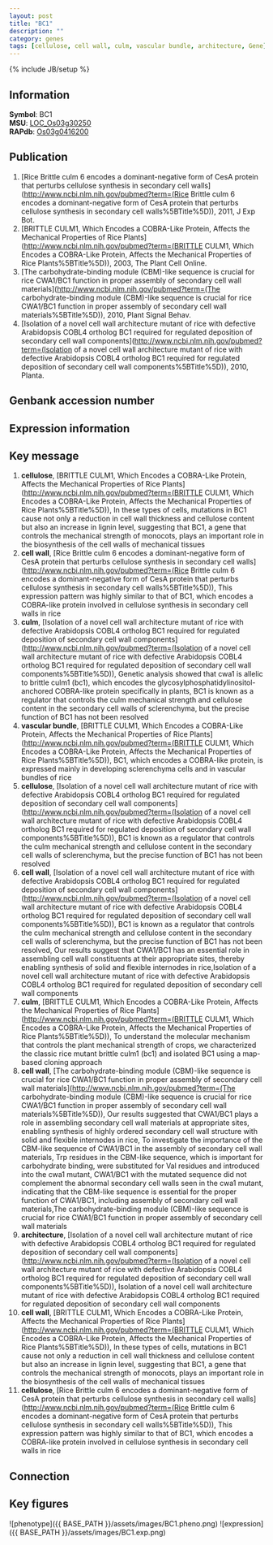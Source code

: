 ```yaml
---
layout: post
title: "BC1"
description: ""
category: genes
tags: [cellulose, cell wall, culm, vascular bundle, architecture, Gene]
---
```

{% include JB/setup %}

## Information
__Symbol__: BC1  
__MSU__: [LOC_Os03g30250](http://rice.plantbiology.msu.edu/cgi-bin/ORF_infopage.cgi?orf=LOC_Os03g30250)  
__RAPdb__: [Os03g0416200](http://rapdb.dna.affrc.go.jp/viewer/gbrowse_details/irgsp1?name=Os03g0416200)  

## Publication
1. [Rice Brittle culm 6 encodes a dominant-negative form of CesA protein that perturbs cellulose synthesis in secondary cell walls](http://www.ncbi.nlm.nih.gov/pubmed?term=(Rice Brittle culm 6 encodes a dominant-negative form of CesA protein that perturbs cellulose synthesis in secondary cell walls%5BTitle%5D)), 2011, J Exp Bot.
2. [BRITTLE CULM1, Which Encodes a COBRA-Like Protein, Affects the Mechanical Properties of Rice Plants](http://www.ncbi.nlm.nih.gov/pubmed?term=(BRITTLE CULM1, Which Encodes a COBRA-Like Protein, Affects the Mechanical Properties of Rice Plants%5BTitle%5D)), 2003, The Plant Cell Online.
3. [The carbohydrate-binding module (CBM)-like sequence is crucial for rice CWA1/BC1 function in proper assembly of secondary cell wall materials](http://www.ncbi.nlm.nih.gov/pubmed?term=(The carbohydrate-binding module (CBM)-like sequence is crucial for rice CWA1/BC1 function in proper assembly of secondary cell wall materials%5BTitle%5D)), 2010, Plant Signal Behav.
4. [Isolation of a novel cell wall architecture mutant of rice with defective Arabidopsis COBL4 ortholog BC1 required for regulated deposition of secondary cell wall components](http://www.ncbi.nlm.nih.gov/pubmed?term=(Isolation of a novel cell wall architecture mutant of rice with defective Arabidopsis COBL4 ortholog BC1 required for regulated deposition of secondary cell wall components%5BTitle%5D)), 2010, Planta.

## Genbank accession number

## Expression information

## Key message
1. __cellulose__, [BRITTLE CULM1, Which Encodes a COBRA-Like Protein, Affects the Mechanical Properties of Rice Plants](http://www.ncbi.nlm.nih.gov/pubmed?term=(BRITTLE CULM1, Which Encodes a COBRA-Like Protein, Affects the Mechanical Properties of Rice Plants%5BTitle%5D)),  In these types of cells, mutations in BC1 cause not only a reduction in cell wall thickness and cellulose content but also an increase in lignin level, suggesting that BC1, a gene that controls the mechanical strength of monocots, plays an important role in the biosynthesis of the cell walls of mechanical tissues
2. __cell wall__, [Rice Brittle culm 6 encodes a dominant-negative form of CesA protein that perturbs cellulose synthesis in secondary cell walls](http://www.ncbi.nlm.nih.gov/pubmed?term=(Rice Brittle culm 6 encodes a dominant-negative form of CesA protein that perturbs cellulose synthesis in secondary cell walls%5BTitle%5D)),  This expression pattern was highly similar to that of BC1, which encodes a COBRA-like protein involved in cellulose synthesis in secondary cell walls in rice
3. __culm__, [Isolation of a novel cell wall architecture mutant of rice with defective Arabidopsis COBL4 ortholog BC1 required for regulated deposition of secondary cell wall components](http://www.ncbi.nlm.nih.gov/pubmed?term=(Isolation of a novel cell wall architecture mutant of rice with defective Arabidopsis COBL4 ortholog BC1 required for regulated deposition of secondary cell wall components%5BTitle%5D)),  Genetic analysis showed that cwa1 is allelic to brittle culm1 (bc1), which encodes the glycosylphosphatidylinositol-anchored COBRA-like protein specifically in plants, BC1 is known as a regulator that controls the culm mechanical strength and cellulose content in the secondary cell walls of sclerenchyma, but the precise function of BC1 has not been resolved
4. __vascular bundle__, [BRITTLE CULM1, Which Encodes a COBRA-Like Protein, Affects the Mechanical Properties of Rice Plants](http://www.ncbi.nlm.nih.gov/pubmed?term=(BRITTLE CULM1, Which Encodes a COBRA-Like Protein, Affects the Mechanical Properties of Rice Plants%5BTitle%5D)),  BC1, which encodes a COBRA-like protein, is expressed mainly in developing sclerenchyma cells and in vascular bundles of rice
5. __cellulose__, [Isolation of a novel cell wall architecture mutant of rice with defective Arabidopsis COBL4 ortholog BC1 required for regulated deposition of secondary cell wall components](http://www.ncbi.nlm.nih.gov/pubmed?term=(Isolation of a novel cell wall architecture mutant of rice with defective Arabidopsis COBL4 ortholog BC1 required for regulated deposition of secondary cell wall components%5BTitle%5D)),  BC1 is known as a regulator that controls the culm mechanical strength and cellulose content in the secondary cell walls of sclerenchyma, but the precise function of BC1 has not been resolved
6. __cell wall__, [Isolation of a novel cell wall architecture mutant of rice with defective Arabidopsis COBL4 ortholog BC1 required for regulated deposition of secondary cell wall components](http://www.ncbi.nlm.nih.gov/pubmed?term=(Isolation of a novel cell wall architecture mutant of rice with defective Arabidopsis COBL4 ortholog BC1 required for regulated deposition of secondary cell wall components%5BTitle%5D)),  BC1 is known as a regulator that controls the culm mechanical strength and cellulose content in the secondary cell walls of sclerenchyma, but the precise function of BC1 has not been resolved, Our results suggest that CWA1/BC1 has an essential role in assembling cell wall constituents at their appropriate sites, thereby enabling synthesis of solid and flexible internodes in rice,Isolation of a novel cell wall architecture mutant of rice with defective Arabidopsis COBL4 ortholog BC1 required for regulated deposition of secondary cell wall components
7. __culm__, [BRITTLE CULM1, Which Encodes a COBRA-Like Protein, Affects the Mechanical Properties of Rice Plants](http://www.ncbi.nlm.nih.gov/pubmed?term=(BRITTLE CULM1, Which Encodes a COBRA-Like Protein, Affects the Mechanical Properties of Rice Plants%5BTitle%5D)),  To understand the molecular mechanism that controls the plant mechanical strength of crops, we characterized the classic rice mutant brittle culm1 (bc1) and isolated BC1 using a map-based cloning approach
8. __cell wall__, [The carbohydrate-binding module (CBM)-like sequence is crucial for rice CWA1/BC1 function in proper assembly of secondary cell wall materials](http://www.ncbi.nlm.nih.gov/pubmed?term=(The carbohydrate-binding module (CBM)-like sequence is crucial for rice CWA1/BC1 function in proper assembly of secondary cell wall materials%5BTitle%5D)),  Our results suggested that CWA1/BC1 plays a role in assembling secondary cell wall materials at appropriate sites, enabling synthesis of highly ordered secondary cell wall structure with solid and flexible internodes in rice, To investigate the importance of the CBM-like sequence of CWA1/BC1 in the assembly of secondary cell wall materials, Trp residues in the CBM-like sequence, which is important for carbohydrate binding, were substituted for Val residues and introduced into the cwa1 mutant, CWA1/BC1 with the mutated sequence did not complement the abnormal secondary cell walls seen in the cwa1 mutant, indicating that the CBM-like sequence is essential for the proper function of CWA1/BC1, including assembly of secondary cell wall materials,The carbohydrate-binding module (CBM)-like sequence is crucial for rice CWA1/BC1 function in proper assembly of secondary cell wall materials
9. __architecture__, [Isolation of a novel cell wall architecture mutant of rice with defective Arabidopsis COBL4 ortholog BC1 required for regulated deposition of secondary cell wall components](http://www.ncbi.nlm.nih.gov/pubmed?term=(Isolation of a novel cell wall architecture mutant of rice with defective Arabidopsis COBL4 ortholog BC1 required for regulated deposition of secondary cell wall components%5BTitle%5D)), Isolation of a novel cell wall architecture mutant of rice with defective Arabidopsis COBL4 ortholog BC1 required for regulated deposition of secondary cell wall components
10. __cell wall__, [BRITTLE CULM1, Which Encodes a COBRA-Like Protein, Affects the Mechanical Properties of Rice Plants](http://www.ncbi.nlm.nih.gov/pubmed?term=(BRITTLE CULM1, Which Encodes a COBRA-Like Protein, Affects the Mechanical Properties of Rice Plants%5BTitle%5D)),  In these types of cells, mutations in BC1 cause not only a reduction in cell wall thickness and cellulose content but also an increase in lignin level, suggesting that BC1, a gene that controls the mechanical strength of monocots, plays an important role in the biosynthesis of the cell walls of mechanical tissues
11. __cellulose__, [Rice Brittle culm 6 encodes a dominant-negative form of CesA protein that perturbs cellulose synthesis in secondary cell walls](http://www.ncbi.nlm.nih.gov/pubmed?term=(Rice Brittle culm 6 encodes a dominant-negative form of CesA protein that perturbs cellulose synthesis in secondary cell walls%5BTitle%5D)),  This expression pattern was highly similar to that of BC1, which encodes a COBRA-like protein involved in cellulose synthesis in secondary cell walls in rice

## Connection

## Key figures
![phenotype]({{ BASE_PATH }}/assets/images/BC1.pheno.png)
![expression]({{ BASE_PATH }}/assets/images/BC1.exp.png)


